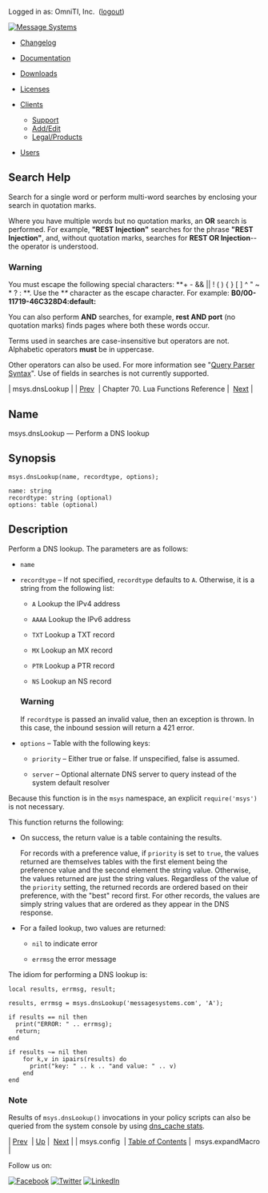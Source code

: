Logged in as: OmniTI, Inc.  ([logout](https://support.messagesystems.com/logout.php))

[![Message Systems](https://support.messagesystems.com/images/ms-white205.png)](https://support.messagesystems.com/start.php) 

*   [Changelog](https://support.messagesystems.com/start.php?show=changelog)
*   [Documentation](https://support.messagesystems.com/docs/)
*   [Downloads](https://support.messagesystems.com/start.php)

*   [Licenses](https://support.messagesystems.com/license_summary.php)
*   <a href="">Clients</a>
    *   [Support](https://support.messagesystems.com/cs.php)
    *   [Add/Edit](https://support.messagesystems.com/edit_client.php)
    *   [Legal/Products](https://support.messagesystems.com/edit_products.php)
*   [Users](https://support.messagesystems.com/edit_customer.php)

## Search Help

Search for a single word or perform multi-word searches by enclosing your search in quotation marks.

Where you have multiple words but no quotation marks, an **OR** search is performed. For example, **"REST Injection"** searches for the phrase **"REST Injection"**, and, without quotation marks, searches for **REST OR Injection**--the operator is understood.

### Warning

You must escape the following special characters: **+ - && || ! ( ) { } [ ] ^ " ~ * ? : \**. Use the **\** character as the escape character. For example: **B0/00-11719-46C328D4\:default\:**

You can also perform **AND** searches, for example, **rest AND port** (no quotation marks) finds pages where both these words occur.

Terms used in searches are case-insensitive but operators are not. Alphabetic operators **must** be in uppercase.

Other operators can also be used. For more information see "[Query Parser Syntax](https://lucene.apache.org/core/old_versioned_docs/versions/3_0_0/queryparsersyntax.html)". Use of fields in searches is not currently supported.

| msys.dnsLookup |
| [Prev](lua.ref.msys.config.php)  | Chapter 70. Lua Functions Reference |  [Next](lua.ref.msys.expandMacro.php) |

<a name="lua.ref.msys.dnslookup"></a>
## Name

msys.dnsLookup — Perform a DNS lookup

<a name="idp16071728"></a>
## Synopsis

`msys.dnsLookup(name, recordtype, options);`

```
name: string
recordtype: string (optional)
options: table (optional)
```
<a name="idp16074768"></a>
## Description

Perform a DNS lookup. The parameters are as follows:

*   `name`

*   `recordtype` – If not specified, `recordtype` defaults to `A`. Otherwise, it is a string from the following list:

    *   `A` Lookup the IPv4 address

    *   `AAAA` Lookup the IPv6 address

    *   `TXT` Lookup a TXT record

    *   `MX` Lookup an MX record

    *   `PTR` Lookup a PTR record

    *   `NS` Lookup an NS record

    ### Warning

    If `recordtype` is passed an invalid value, then an exception is thrown. In this case, the inbound session will return a 421 error.

*   `options` – Table with the following keys:

    *   `priority` – Either true or false. If unspecified, false is assumed.

    *   `server` – Optional alternate DNS server to query instead of the system default resolver

Because this function is in the `msys` namespace, an explicit `require('msys')` is not necessary.

This function returns the following:

*   On success, the return value is a table containing the results.

    For records with a preference value, if `priority` is set to `true`, the values returned are themselves tables with the first element being the preference value and the second element the string value. Otherwise, the values returned are just the string values. Regardless of the value of the `priority` setting, the returned records are ordered based on their preference, with the "best" record first. For other records, the values are simply string values that are ordered as they appear in the DNS response.

*   For a failed lookup, two values are returned:

    *   `nil` to indicate error

    *   `errmsg` the error message

The idiom for performing a DNS lookup is:

```
local results, errmsg, result;

results, errmsg = msys.dnsLookup('messagesystems.com', 'A');

if results == nil then
  print("ERROR: " .. errmsg);
  return;
end

if results ~= nil then
    for k,v in ipairs(results) do
      print("key: " .. k .. "and value: " .. v)
    end
end
```

### Note

Results of `msys.dnsLookup()` invocations in your policy scripts can also be queried from the system console by using [dns_cache stats](console_commands.dns_cache.php "dns_cache").

| [Prev](lua.ref.msys.config.php)  | [Up](lua.function.details.php) |  [Next](lua.ref.msys.expandMacro.php) |
| msys.config  | [Table of Contents](index.php) |  msys.expandMacro |

Follow us on:

[![Facebook](https://support.messagesystems.com/images/icon-facebook.png)](http://www.facebook.com/messagesystems) [![Twitter](https://support.messagesystems.com/images/icon-twitter.png)](http://twitter.com/#!/MessageSystems) [![LinkedIn](https://support.messagesystems.com/images/icon-linkedin.png)](http://www.linkedin.com/company/message-systems)